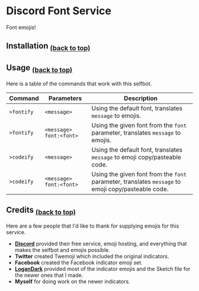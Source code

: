 # Discord Font Service
Font emojis!

## Installation <sub>[(back to top)](https://github.com/haykam821/Discord-Font-Service/blob/master/README.md#discord-font-service)</sub>

## Usage <sub>[(back to top)](https://github.com/haykam821/Discord-Font-Service/blob/master/README.md#discord-font-service)</sub>

Here is a table of the commands that work with this selfbot.

Command | Parameters | Description
--- | --- | ---
`>fontify` | `<message>` | Using the default font, translates `message` to emojis.
`>fontify` | `<message> font:<font>` | Using the given font from the `font` parameter, translates `message` to emojis.
`>codeify` | `<message>` | Using the default font, translates `message` to emoji copy/pasteable code.
`>codeify` | `<message> font:<font>` | Using the given font from the `font` parameter, translates `message` to emoji copy/pasteable code.


## Credits <sub>[(back to top)](https://github.com/haykam821/Discord-Font-Service/blob/master/README.md#discord-font-service)</sub>

Here are a few people that I'd like to thank for supplying emojis for this service.

* **[Discord](https://discordapp.com)** provided their free service, emoji hosting, and everything that makes the selfbot and emojis possible.
* **Twitter** created Twemoji which included the original indicators.
* **Facebook** created the Facebook indicator emoji set.
* **[LoganDark](https://logandark.net/)** provided most of the indicator emojis and the Sketch file for the newer ones that I made.
* **Myself** for doing work on the newer indicators.
<!---* Some other dude for the Skate and Steel fonts.--->
